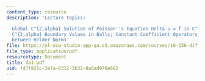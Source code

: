 ```yaml
---
content_type: resource
description: 'Lecture topics:

  Global C^{2,alpha} Solution of Poisson''s Equation Delta u = f in C^{alpha}, for
  C^{2,alpha} Boundary Values in Balls; Constant Coefficient Operators; Interpolation
  between H?lder Norms'
file: https://ol-ocw-studio-app-qa.s3.amazonaws.com/courses/18-156-differential-analysis-spring-2004/f47f821c3e7a63123b328a6ad970e682_da1.pdf
file_type: application/pdf
resourcetype: Document
title: da1.pdf
uid: f47f821c-3e7a-6312-3b32-8a6ad970e682
---
```


